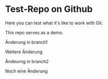 # Test-Repo on Github
Here you can test what it's like to work with Git.

This repo serves as a demo.


Änderung in branch1

Weitere Änderung


Ändeurng in branch2

Noch eine Änderung

